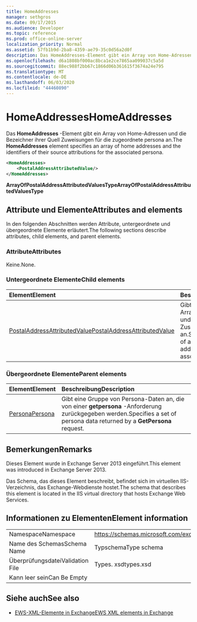 ```yaml
---
title: HomeAddresses
manager: sethgros
ms.date: 09/17/2015
ms.audience: Developer
ms.topic: reference
ms.prod: office-online-server
localization_priority: Normal
ms.assetid: 57fb1b9d-2ba8-4359-ae79-35c0d56a2d0f
description: Das HomeAddresses-Element gibt ein Array von Home-Adressen und die Bezeichner ihrer Quell Zuweisungen für die zugeordnete persona an.
ms.openlocfilehash: d6a1808bf000ac8bca1e2ce7865aa099037c5a5d
ms.sourcegitcommit: 88ec988f2bb67c1866d06b361615f3674a24e795
ms.translationtype: MT
ms.contentlocale: de-DE
ms.lasthandoff: 06/03/2020
ms.locfileid: "44460890"
---
```

# <a name="homeaddresses"></a><span data-ttu-id="84a76-103">HomeAddresses</span><span class="sxs-lookup"><span data-stu-id="84a76-103">HomeAddresses</span></span>

<span data-ttu-id="84a76-104">Das **HomeAddresses** -Element gibt ein Array von Home-Adressen und die Bezeichner ihrer Quell Zuweisungen für die zugeordnete persona an.</span><span class="sxs-lookup"><span data-stu-id="84a76-104">The **HomeAddresses** element specifies an array of home addresses and the identifiers of their source attributions for the associated persona.</span></span> 
  
```XML
<HomeAddresses>
    <PostalAddressAttributedValue/>
</HomeAddresses>
```

 <span data-ttu-id="84a76-105">**ArrayOfPostalAddressAttributedValuesType**</span><span class="sxs-lookup"><span data-stu-id="84a76-105">**ArrayOfPostalAddressAttributedValuesType**</span></span>
## <a name="attributes-and-elements"></a><span data-ttu-id="84a76-106">Attribute und Elemente</span><span class="sxs-lookup"><span data-stu-id="84a76-106">Attributes and elements</span></span>

<span data-ttu-id="84a76-107">In den folgenden Abschnitten werden Attribute, untergeordnete und übergeordnete Elemente erläutert.</span><span class="sxs-lookup"><span data-stu-id="84a76-107">The following sections describe attributes, child elements, and parent elements.</span></span>
  
### <a name="attributes"></a><span data-ttu-id="84a76-108">Attribute</span><span class="sxs-lookup"><span data-stu-id="84a76-108">Attributes</span></span>

<span data-ttu-id="84a76-109">Keine.</span><span class="sxs-lookup"><span data-stu-id="84a76-109">None.</span></span>
  
### <a name="child-elements"></a><span data-ttu-id="84a76-110">Untergeordnete Elemente</span><span class="sxs-lookup"><span data-stu-id="84a76-110">Child elements</span></span>

|<span data-ttu-id="84a76-111">**Element**</span><span class="sxs-lookup"><span data-stu-id="84a76-111">**Element**</span></span>|<span data-ttu-id="84a76-112">**Beschreibung**</span><span class="sxs-lookup"><span data-stu-id="84a76-112">**Description**</span></span>|
|:-----|:-----|
|[<span data-ttu-id="84a76-113">PostalAddressAttributedValue</span><span class="sxs-lookup"><span data-stu-id="84a76-113">PostalAddressAttributedValue</span></span>](postaladdressattributedvalue.md) <br/> |<span data-ttu-id="84a76-114">Gibt eine Instanz eines Arrays von Postadressen und deren zugeordneten Zuschreibungen an.</span><span class="sxs-lookup"><span data-stu-id="84a76-114">Specifies an instance of an array of postal addresses and their associated attributions.</span></span>  <br/> |
   
### <a name="parent-elements"></a><span data-ttu-id="84a76-115">Übergeordnete Elemente</span><span class="sxs-lookup"><span data-stu-id="84a76-115">Parent elements</span></span>

|<span data-ttu-id="84a76-116">**Element**</span><span class="sxs-lookup"><span data-stu-id="84a76-116">**Element**</span></span>|<span data-ttu-id="84a76-117">**Beschreibung**</span><span class="sxs-lookup"><span data-stu-id="84a76-117">**Description**</span></span>|
|:-----|:-----|
|[<span data-ttu-id="84a76-118">Persona</span><span class="sxs-lookup"><span data-stu-id="84a76-118">Persona</span></span>](persona.md) <br/> |<span data-ttu-id="84a76-119">Gibt eine Gruppe von Persona-Daten an, die von einer **getpersona** -Anforderung zurückgegeben werden.</span><span class="sxs-lookup"><span data-stu-id="84a76-119">Specifies a set of persona data returned by a **GetPersona** request.</span></span>  <br/> |
   
## <a name="remarks"></a><span data-ttu-id="84a76-120">Bemerkungen</span><span class="sxs-lookup"><span data-stu-id="84a76-120">Remarks</span></span>

<span data-ttu-id="84a76-121">Dieses Element wurde in Exchange Server 2013 eingeführt.</span><span class="sxs-lookup"><span data-stu-id="84a76-121">This element was introduced in Exchange Server 2013.</span></span>
  
<span data-ttu-id="84a76-122">Das Schema, das dieses Element beschreibt, befindet sich im virtuellen IIS-Verzeichnis, das Exchange-Webdienste hostet.</span><span class="sxs-lookup"><span data-stu-id="84a76-122">The schema that describes this element is located in the IIS virtual directory that hosts Exchange Web Services.</span></span>
  
## <a name="element-information"></a><span data-ttu-id="84a76-123">Informationen zu Elementen</span><span class="sxs-lookup"><span data-stu-id="84a76-123">Element information</span></span>

|||
|:-----|:-----|
|<span data-ttu-id="84a76-124">Namespace</span><span class="sxs-lookup"><span data-stu-id="84a76-124">Namespace</span></span>  <br/> |https://schemas.microsoft.com/exchange/services/2006/types  <br/> |
|<span data-ttu-id="84a76-125">Name des Schemas</span><span class="sxs-lookup"><span data-stu-id="84a76-125">Schema Name</span></span>  <br/> |<span data-ttu-id="84a76-126">Typschema</span><span class="sxs-lookup"><span data-stu-id="84a76-126">Type schema</span></span>  <br/> |
|<span data-ttu-id="84a76-127">Überprüfungsdatei</span><span class="sxs-lookup"><span data-stu-id="84a76-127">Validation File</span></span>  <br/> |<span data-ttu-id="84a76-128">Types. xsd</span><span class="sxs-lookup"><span data-stu-id="84a76-128">types.xsd</span></span>  <br/> |
|<span data-ttu-id="84a76-129">Kann leer sein</span><span class="sxs-lookup"><span data-stu-id="84a76-129">Can Be Empty</span></span>  <br/> ||
   
## <a name="see-also"></a><span data-ttu-id="84a76-130">Siehe auch</span><span class="sxs-lookup"><span data-stu-id="84a76-130">See also</span></span>



- [<span data-ttu-id="84a76-131">EWS-XML-Elemente in Exchange</span><span class="sxs-lookup"><span data-stu-id="84a76-131">EWS XML elements in Exchange</span></span>](ews-xml-elements-in-exchange.md)

